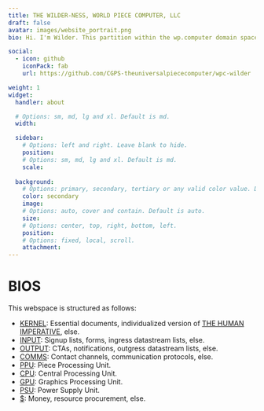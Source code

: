 ```yaml
---
title: THE WILDER-NESS, WORLD PIECE COMPUTER, LLC
draft: false
avatar: images/website_portrait.png
bio: Hi. I'm Wilder. This partition within the wp.computer domain space is devoted to hosting my personal world piece computer. PLEASE BE PATIENT AS THIS SITE IS UNDER CONSTRUCTION.

social:
  - icon: github
    iconPack: fab
    url: https://github.com/CGPS-theuniversalpiececomputer/wpc-wilder

weight: 1
widget:
  handler: about

  # Options: sm, md, lg and xl. Default is md.
  width:

  sidebar:
    # Options: left and right. Leave blank to hide.
    position:
    # Options: sm, md, lg and xl. Default is md.
    scale:
  
  background:
    # Options: primary, secondary, tertiary or any valid color value. Default is primary.
    color: secondary
    image:
    # Options: auto, cover and contain. Default is auto.
    size:
    # Options: center, top, right, bottom, left.
    position:
    # Options: fixed, local, scroll.
    attachment: 
---
```


# BIOS

This webspace is structured as follows:

- [KERNEL](https://drive.google.com/drive/folders/1jhePvlqF4m3WXzFFBckbKbT20pl8nXOi?usp=drive_link): Essential documents, individualized version of [THE HUMAN IMPERATIVE](https://thehumanimperative.up.computer), else.
- [INPUT](https://github.com/blairmunroakusa): Signup lists, forms, ingress datastream lists, else.
- [OUTPUT](https://tiktok.com/wilderwpc): CTAs, notifications, outgress datastream lists, else.
- [COMMS](https://comms.wilder.wp.computer): Contact channels, communication protocols, else.
- [PPU](https://theindividual.up.computer/chat/): Piece Processing Unit.
- [CPU](https://drive.google.com/drive/folders/18upKQSKk84cdk3Wu6jQmgQk9Vt-8B8Xk?usp=drive_link): Central Processing Unit.
- [GPU](https://www.youtube.com/@wilder-worldpiececomputer): Graphics Processing Unit.
- [PSU](https://wilder.wp.computer/psu): Power Supply Unit.
- [$](https://www.gofundme.com/f/support-blair-wilder-to-fund-the-time-machine-for-peace): Money, resource procurement, else.


